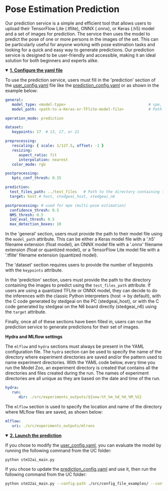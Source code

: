 # Pose Estimation Prediction

Our prediction service is a simple and efficient tool that allows users to upload their TensorFlow Lite (.tflite), ONNX (.onnx), or Keras (.h5) model and a set of images for prediction. The service then uses the model to predict the pose of one or more persons in the images of the set. This can be particularly useful for anyone working with pose estimation tasks and looking for a quick and easy way to generate predictions. Our prediction service is designed to be user-friendly and accessible, making it an ideal solution for both beginners and experts alike.


<details open><summary><a href="#1"><b>1. Configure the yaml file</b></a></summary><a id="1"></a>

To use the prediction service, users must fill in the 'prediction' section of the [user_config.yaml](../user_config.yaml) file like the [prediction_config.yaml](../src/config_file_examples/prediction_config.yaml) or as shown in the example below:

```yaml
general:
   model_type: <model-type>                                     # spe, hand_spe, heatmaps_spe, yolo_mpe
   model_path: <path-to-a-Keras-or-TFlite-model-file>           # Path to the model to use to make predictions

operation_mode: prediction

dataset:
   keypoints: 17  # 13, 17, or 21

preprocessing:
   rescaling: { scale: 1/127.5, offset: -1 }
   resizing:
      aspect_ratio: fit
      interpolation: nearest
   color_mode: rgb

postprocessing:
   kpts_conf_thresh: 0.15

prediction:
  test_files_path: ../test_files   # Path to the directory containing the images to predict
  target: host # host, stedgeai_host, stedgeai_n6

postprocessing: # used for mpe (multi-pose estimation)
  confidence_thresh: 0.5
  NMS_thresh: 0.5
  IoU_eval_thresh: 0.5
  max_detection_boxes: 10
```

In the 'general' section, users must provide the path to their model file using the `model_path` attribute. This can be either a Keras model file with a '.h5' filename extension (float model), an ONNX model file with a '.onnx' filename extension (float or quantized model), or a TensorFlow Lite model file with a '.tflite' filename extension (quantized model).

The 'dataset' section requires users to provide the number of keypoints with the `keypoints` attribute.

In the 'prediction' section, users must provide the path to the directory containing the images to predict using the `test_files_path` attribute. If users are using a quantized TFLite or ONNX model, they can decide to do the inferences with the classic Python interpreters (host -> by default), with the C code generated by stedgeai on the PC (stedgeai_host), or with the C code generated by stedgeai on the N6 board directly (stedgeai_n6) using the `target` attribute.

Finally, once all of these sections have been filled in, users can run the prediction service to generate predictions for their set of images.

**Hydra and MLflow settings**

The `mlflow` and `hydra` sections must always be present in the YAML configuration file. The `hydra` section can be used to specify the name of the directory where experiment directories are saved and/or the pattern used to name experiment directories. With the YAML code below, every time you run the Model Zoo, an experiment directory is created that contains all the directories and files created during the run. The names of experiment directories are all unique as they are based on the date and time of the run.

```yaml
hydra:
   run:
      dir: ./src/experiments_outputs/${now:%Y_%m_%d_%H_%M_%S}
```

The `mlflow` section is used to specify the location and name of the directory where MLflow files are saved, as shown below:

```yaml
mlflow:
   uri: ./src/experiments_outputs/mlruns
```

</details>
<details open><summary><a href="#2"><b>2. Launch the prediction</b></a></summary><a id="2"></a>

If you chose to modify the [user_config.yaml](../user_config.yaml), you can evaluate the model by running the following command from the UC folder:

```bash
python stm32ai_main.py 
```
If you chose to update the [prediction_config.yaml](../src/config_file_examples/prediction_config.yaml) and use it, then run the following command from the UC folder:

```bash
python stm32ai_main.py --config-path ./src/config_file_examples/ --config-name prediction_config.yaml
```

</details>
